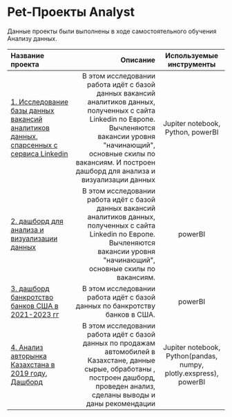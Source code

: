 # Pet-Проекты Analyst


Данные проекты были выполнены в ходе самостоятельного обучения Анализу данных.

|  Название проекта          |  Описание                                                                                     |    Используемые инструменты |
| :------------------------- | --------------------------------------------------------------------------------------------: |:---------------------------:|
|[1. Исследование базы данных вакансий аналитиков данных, спарсенных с сервиса Linkedin](Nikishina_LinkedinDS.ipynb)|В этом исследовании работа идёт с базой данных вакансий аналитиков данных, полученных с сайта Linkedin по Европе. Вычленяются вакансии уровня "начинающий", основные скилы по вакансиям. И построен дашборд для анализа и визуализации данных|Jupiter notebook, Python, powerBI|
|[2. дашборд для анализа и визуализации данных](Linkedin_dash.md)|В этом исследовании работа идёт с базой данных вакансий аналитиков данных, полученных с сайта Linkedin по Европе. Вычленяются вакансии уровня "начинающий", основные скилы по вакансиям. |powerBI|
|[3. дашборд банкротство банков США в 2021-2023 гг](BankUSA.md)|В этом исследовании работа идёт с базой данных по банкротству банков в США. |powerBI|
|[4. Анализ авторынка Казахстана в 2019 году](Auto_kazahstan.ipynb), [Дашборд](AUTO_Kazahstan_dash.md)|В этом исследовании работа идёт с базой данных по продажам автомобилей в Казахстане, данные сырые, обработаны , построен дашборд, проведен анализ, сделаны выводы и даны рекомендации |Jupiter notebook, Python(pandas, numpy, plotly.exspress), powerBI|
